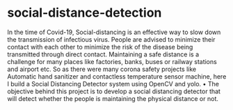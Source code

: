 # social-distance-detection
In the time of Covid-19, Social-distancing is an effective way to slow down the transmission of
infectious virus. People are advised to minimize their contact with each other to minimize the risk of
the disease being transmitted through direct contact. Maintaining a safe distance is a challenge for
many places like factories, banks, buses or railway stations and airport etc.
So as there were many corona safety projects like Automatic hand sanitizer and contactless
temperature sensor machine, here I build a Social Distancing Detector system using
OpenCV and yolo.
• The objective behind this project is to develop a social distancing detector that will detect
whether the people is maintaining the physical distance or not.
